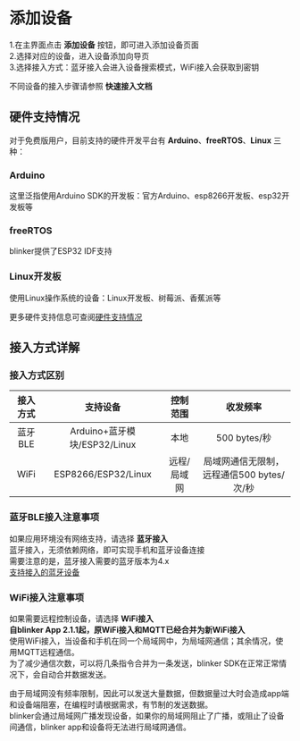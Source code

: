 # 添加设备  
1.在主界面点击 **添加设备** 按钮，即可进入添加设备页面  
2.选择对应的设备，进入设备添加向导页  
3.选择接入方式：蓝牙接入会进入设备搜索模式，WiFi接入会获取到密钥  

不同设备的接入步骤请参照 **快速接入文档**  

## 硬件支持情况
对于免费版用户，目前支持的硬件开发平台有 **Arduino**、**freeRTOS**、**Linux** 三种：
### Arduino  
这里泛指使用Arduino SDK的开发板：官方Arduino、esp8266开发板、esp32开发板等  
### freeRTOS
blinker提供了ESP32 IDF支持
### Linux开发板  
使用Linux操作系统的设备：Linux开发板、树莓派、香蕉派等  
  
更多硬件支持信息可查阅[硬件支持情况](?file=003-硬件开发/01-支持的设备 "支持的设备")  


## 接入方式详解  

### 接入方式区别  
| 接入方式 | 支持设备 | 控制范围 | 收发频率 | 
| :-: | :-: | :-: | :-: | 
| 蓝牙BLE | Arduino+蓝牙模块/ESP32/Linux | 本地 | 500 bytes/秒 | 
| WiFi | ESP8266/ESP32/Linux | 远程/局域网 | 局域网通信无限制，远程通信500 bytes/次/秒 |  

### 蓝牙BLE接入注意事项  
如果应用环境没有网络支持，请选择 **蓝牙接入**  
蓝牙接入，无须依赖网络，即可实现手机和蓝牙设备连接  
需要注意的是，蓝牙接入需要的蓝牙版本为4.x  
[支持接入的蓝牙设备](?file=003-硬件开发/01-设备端支持)  

### WiFi接入注意事项  
如果需要远程控制设备，请选择 **WiFi接入**  
**自blinker App 2.1.1起，原WiFi接入和MQTT已经合并为新WiFi接入**  
使用WiFi接入，当设备和手机在同一个局域网中，为局域网通信；其余情况，使用MQTT远程通信。  
为了减少通信次数，可以将几条指令合并为一条发送，blinker SDK在正常正常情况下，会自动合并数据发送。  

由于局域网没有频率限制，因此可以发送大量数据，但数据量过大时会造成app端和设备端阻塞，在编程时请根据需求，有节制的发送数据。  
blinker会通过局域网广播发现设备，如果你的局域网阻止了广播，或阻止了设备间通信，blinker app和设备将无法进行局域网通信。  